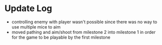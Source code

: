 # Update Log

- controlling enemy with player wasn't possible since there was no way to use multiple mice to aim
- moved pathing and aim/shoot from milestone 2 into milestone 1 in order for the game to be playable by the first milestone